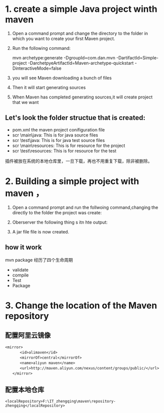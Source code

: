 # 1. create a simple Java project winth maven 
1. Open a command prompt and change the directory to the folder in which you want to create your first Maven project.

2. Run the following command:

    mvn archetype:generate -DgroupId=com.dan.mvn -DartifactId=Simple-project -DarchetpyeArtifactId=Maven-archetype-quickstart -DinteractiveMode=false
3. you will see Maven downloading a bunch of files

4. Then it will start generating sources

5. When Maven has completed generating sources,it will create project that we want

## Let's look the folder structue that is created:
* pom.xml the maven project conifiguration file
* scr \main\java: This is for java source files
* scr \test\java: This is for java test source files
* scr \main\resources: This is for resource for the project 
* scr \test\resources: This is for resource for the test 

插件被放在系统的本地仓库里，一旦下载，再也不用重复下载，除非被删除。
# 2. Building a simple project with maven ，
 
1. Open a command prompt and  run the follwoing command,changing the directly to the folder the project was create:

2. Oberserver the following thing s itn hte output:


3. A jar file file is now created.

## how it work 
 mvn package 
经历了四个生命周期
* validate
* compile 
* Test
* Package

# 3. Change the location of the Maven repository 



## 配置阿里云镜像
```
<mirror>
　　　　<id>alimaven</id>
　　　　<mirrorOf>central</mirrorOf>
　　　　<name>aliyun maven</name>
　　　　<url>http://maven.aliyun.com/nexus/content/groups/public/</url>
　　</mirror>

```
## 配置本地仓库
```
<localRepository>F:\IT_zhengqing\maven\repository-zhengqing</localRepository>
```
